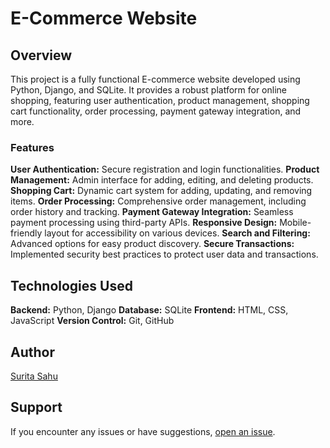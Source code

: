 # E-Commerce Website

## Overview

This project is a fully functional E-commerce website developed using Python, Django, and SQLite. It provides a robust platform for online shopping, featuring user authentication, product management, shopping cart functionality, order processing, payment gateway integration, and more.


### Features

**User Authentication:** Secure registration and login functionalities.
**Product Management:** Admin interface for adding, editing, and deleting products.
**Shopping Cart:** Dynamic cart system for adding, updating, and removing items.
**Order Processing:** Comprehensive order management, including order history and tracking.
**Payment Gateway Integration:** Seamless payment processing using third-party APIs.
**Responsive Design:** Mobile-friendly layout for accessibility on various devices.
**Search and Filtering:** Advanced options for easy product discovery.
**Secure Transactions:** Implemented security best practices to protect user data and transactions.


## Technologies Used

**Backend:** Python, Django
**Database:** SQLite
**Frontend:** HTML, CSS, JavaScript
**Version Control:** Git, GitHub


## Author

[Surita Sahu](https://github.com/suritasahu)


## Support

If you encounter any issues or have suggestions, [open an issue](https://github.com/suritasahu/E-comm-Website/issues).


 
